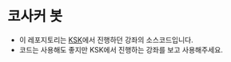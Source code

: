 # 코사커 봇
* 이 레포지토리는 [KSK](https://discord.com/ksk/)에서 진행하던 강좌의 소스코드입니다.
* 코드는 사용해도 좋지만 KSK에서 진행하는 강좌를 보고 사용해주세요.
